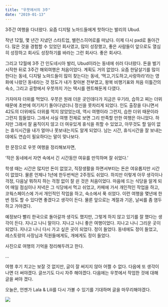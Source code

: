```yaml
---
title: "우붓에서의 3주"
date: "2019-01-13"
---
```


3주간 여행을 다녀왔다. 요즘 디지털 노마드들에게 핫하다는 발리의 Ubud.

작년 12월, 몇 년간 지냈던 스타트업, 밸런스히어로를 떠났다. 이제 다시 pxd로 돌아간다. 많은 것을 경험할 수 있었던 회사였고, 많이 성장했고, 좋은 사람들이 앞으로도 열심히 성장하고 회사도 성장하기를 바라는 그런 회사다. 좋은 회사다.  

그리고 12월에 3주 간 인도네시아 발리, Ubud이라는 동네에 쉬러 다녀왔다. 돈을 벌기 시작한 뒤로 3주간 해외여행은 처음이었다. 계획도 거의 없었다. 요즘 한달살기를 많이 한다는 동네, 디지털 노마드들이 많이 찾는다는 동네, ‘먹고,기도하고,사랑하라’라는 영화에 나왔던 동네라는 것 정도가 내가 찾아본 전부였고, 왕복 비행기표와 처음 이틀간의 숙소, 그리고 공항에서 우붓까지 가는 택시를 렌트해둔게 다였다.  

가자마자 더위를 먹었다. 우붓은 원래 더운 곳인데다가 지금은 우기라, 습하고 찌는 더위 때문에 초반에 여기저기 돌아다녔더니 정신을 못차리게 되었다. 인도 출장을 다니면서 42도의 더위에도 더위를 먹지 않았었는데, 역시 여행이라 그런지, 습한 더위 때문이라 그런지 힘들었다. 그래서 사실 여행 전체로 보면 그리 만족할 만한 여행은 아니었다. 하지만 그래서 잘 움직이지 않고 더 여유있게 휴식을 취할 수 있었고, 아무것도 할 일이 없는 휴식시간을 내가 얼마나 못보내는지도 알게 되었다. 남는 시간, 휴식시간을 잘 보내는 데에도 연습이 필요하다는 말이 맞나보다.  

한 문장으로 우붓 여행을 정리해보자면, 

‘작은 동네에서 자연 속에서 긴 시간동안 여유를 만끽하며 잘 쉬었다.’  

학생 때는 시간은 많지만 돈이 없었고, 직장생활을 하면서부터는 돈은 여유롭지만 시간이 없었다. 물론 언제나 1년에 한두번씩은 2주정도 쉬었다. 하지만 이렇게 아무 생각이나 걱정, 다음날 뭐하지 하는 걱정 없이 잘 쉰 것은 처음이었다. 마음에 드는 식당을 알게 되어 매일 점심이나 저녁은 그 식당에서 먹고 쉬었고, 카페에 가서 개인적인 작업을 하고, 코웍스페이스에 가서 개인적인 작업을 하고, 숙소에서 푹 쉬었다. 이런 여행을 몇년에 한번 정도 할 수 있다면 좋겠다고 생각이 든다. 물론 앞으로는 계절과 기온, 날씨를 좀 염두하고 가야겠다.  

예정보다 빨리 한국으로 돌아갈까 생각도 했지만, 그렇게 하지 않고 있기를 잘 했다는 생각이 든다. 지나고 나니 말이다. 지나고 나니 좋은 여행이었다. 지나고 나니 그리운 곳이 되었다. 지나고 나니 다시 가고 싶은 곳이 되었다. 정이 들었다. 동네에도 정이 들었고, 레스토랑의 사장님과 직원들에게도, 개에게도 정이 들었다.

사진으로 여행의 기억을 정리해두려고 한다.

...
  
여행 후기 치고는 보잘 것 없지만, 글이 잘 써지지 않아 어쩔 수 없다. 다음에 또 생각이 나면 더 써야겠다. 글쓰기도 다시 자주 해야겠다. 다음에는 우붓에서 작업한 것에 대해 글을 써야 겠다.

오늘은, 언젠가 Lala & Lili를 다시 가볼 수 있기를 기대하며 글을 마무리해야겠다.

![](../photo/2019-01-13-우붓에서의_3주.jpg)